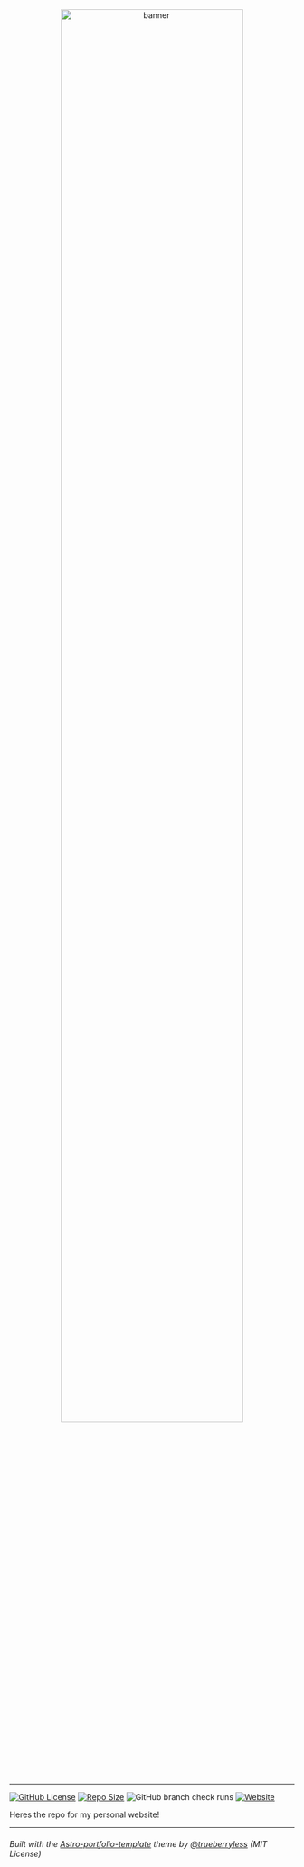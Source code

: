<div align="center">
  <img src="src/assets/banner.svg" style="width:80%;" alt="banner" align="center" />
</div>

---

[![GitHub License](https://img.shields.io/github/license/astrogon/astrogon?color=red)](https://github.com/Kremtastic/Kremtastic.github.io/blob/main/LICENSE) [![Repo Size](https://img.shields.io/github/repo-size/kremtastic/Kremtastic.github.io)](https://github.com/Kremtastic/Kremtastic.github.io) ![GitHub branch check runs](https://img.shields.io/github/check-runs/kremtastic/Kremtastic.github.io/main) [![Website](https://img.shields.io/website?up_message=online&up_color=limegreen&down_message=offline&down_color=yellow&url=https%3A%2F%2Fastrogon.reednel.com%2F)](https://kremtastic.github.io/)

Heres the repo for my personal website!


---
###### *Built with the <a href="https://github.com/trueberryless-org/astro-portfolio-template" target="_blank">Astro-portfolio-template</a> theme by <a href="https://trueberryless.org/" target="_blank">@trueberryless</a> (MIT License)*
